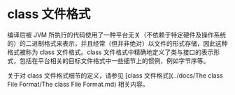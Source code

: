 # class 文件格式

编译后被 JVM 所执行的代码使用了一种平台无关（不依赖于特定硬件及操作系统的）的二进制格式来表示，并且经常（但并非绝对）以文件的形式存储，因此这种格式被称为 class 文件格式。class 文件格式中精确地定义了类与接口的表示形式，包括在平台相关的目标文件格式中一些细节上的惯例，例如字节序等。

关于对 class 文件格式细节的定义，请参见 [class 文件格式](../docs/The class File Format/The class File Format.md) 相关内容。